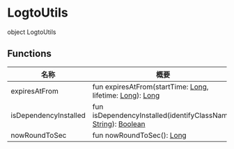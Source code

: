 # LogtoUtils

object LogtoUtils

## Functions

| 名称                  | 概要                                                                                                                                                                                                                                                                             |
| --------------------- | -------------------------------------------------------------------------------------------------------------------------------------------------------------------------------------------------------------------------------------------------------------------------------- |
| expiresAtFrom         | fun expiresAtFrom(startTime: [Long](https://kotlinlang.org/api/latest/jvm/stdlib/kotlin/-long/index.html), lifetime: [Long](https://kotlinlang.org/api/latest/jvm/stdlib/kotlin/-long/index.html)): [Long](https://kotlinlang.org/api/latest/jvm/stdlib/kotlin/-long/index.html) |
| isDependencyInstalled | fun isDependencyInstalled(identifyClassName: [String](https://kotlinlang.org/api/latest/jvm/stdlib/kotlin/-string/index.html)): [Boolean](https://kotlinlang.org/api/latest/jvm/stdlib/kotlin/-boolean/index.html)                                                               |
| nowRoundToSec         | fun nowRoundToSec(): [Long](https://kotlinlang.org/api/latest/jvm/stdlib/kotlin/-long/index.html)                                                                                                                                                                                |
